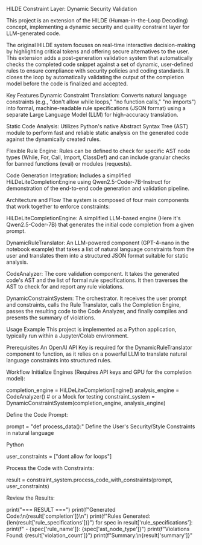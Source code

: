
HILDE Constraint Layer: Dynamic Security Validation





This project is an extension of the HILDE (Human-in-the-Loop Decoding) concept, implementing a dynamic security and quality constraint layer for LLM-generated code.

The original HILDE system focuses on real-time interactive decision-making by highlighting critical tokens and offering secure alternatives to the user. This extension adds a post-generation validation system that automatically checks the completed code snippet against a set of dynamic, user-defined rules to ensure compliance with security policies and coding standards. It closes the loop by automatically validating the output of the completion model before the code is finalized and accepted.

Key Features
Dynamic Constraint Translation: Converts natural language constraints (e.g., "don't allow while loops," "no function calls," "no imports") into formal, machine-readable rule specifications (JSON format) using a separate Large Language Model (LLM) for high-accuracy translation.

Static Code Analysis: Utilizes Python's native Abstract Syntax Tree (AST) module to perform fast and reliable static analysis on the generated code against the dynamically created rules.

Flexible Rule Engine: Rules can be defined to check for specific AST node types (While, For, Call, Import, ClassDef) and can include granular checks for banned functions (eval) or modules (requests).

Code Generation Integration: Includes a simplified HiLDeLiteCompletionEngine using Qwen2.5-Coder-7B-Instruct for demonstration of the end-to-end code generation and validation pipeline.

Architecture and Flow
The system is composed of four main components that work together to enforce constraints:

HiLDeLiteCompletionEngine: A simplified LLM-based engine (Here it's Qwen2.5-Coder-7B) that generates the initial code completion from a given prompt.

DynamicRuleTranslator: An LLM-powered component (GPT-4-nano in the notebook example) that takes a list of natural language constraints from the user and translates them into a structured JSON format suitable for static analysis.

CodeAnalyzer: The core validation component. It takes the generated code's AST and the list of formal rule specifications. It then traverses the AST to check for and report any rule violations.

DynamicConstraintSystem: The orchestrator. It receives the user prompt and constraints, calls the Rule Translator, calls the Completion Engine, passes the resulting code to the Code Analyzer, and finally compiles and presents the summary of violations.

Usage Example
This project is implemented as a Python application, typically run within a Jupyter/Colab environment.

Prerequisites
An OpenAI API Key is required for the DynamicRuleTranslator component to function, as it relies on a powerful LLM to translate natural language constraints into structured rules.

Workflow
Initialize Engines (Requires API keys and GPU for the completion model):

completion_engine = HiLDeLiteCompletionEngine()
analysis_engine = CodeAnalyzer() # or a Mock for testing
constraint_system = DynamicConstraintSystem(completion_engine, analysis_engine)


Define the Code Prompt:

prompt = "def process_data():"
Define the User's Security/Style Constraints in natural language

Python

user_constraints = ["dont allow for loops"]


Process the Code with Constraints:

result = constraint_system.process_code_with_constraints(prompt, user_constraints)

Review the Results:



print("=== RESULT ===")
print(f"Generated Code:\n{result['completion']}\n")
print(f"Rules Generated: {len(result['rule_specifications'])}")
for spec in result['rule_specifications']:
    print(f" - {spec['rule_name']}: {spec['ast_node_type']}")
print(f"Violations Found: {result['violation_count']}")
print(f"Summary:\n{result['summary']}"
